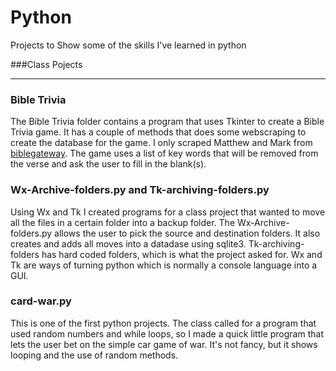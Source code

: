# Python

Projects to Show some of the skills I've learned in python

###Class Pojects
***
### Bible Trivia
The Bible Trivia folder contains a program that uses Tkinter to create a Bible Trivia game.  It has a couple of methods that does some webscraping to create the database for the game.  I only scraped Matthew and Mark from [biblegateway](www.biblegateway.com).  The game uses a list of key words that will be removed from the verse and ask the user to fill in the blank(s).  

### Wx-Archive-folders.py and Tk-archiving-folders.py
Using Wx and Tk I created programs for a class project that wanted to move all the files in a certain folder into a backup folder.  The Wx-Archive-folders.py allows the user to pick the source and destination folders. It also creates and adds all moves into a datadase using sqlite3.  Tk-archiving-folders has hard coded folders, which is what the project asked for. Wx and Tk are ways of turning python which is normally a console language into a GUI.

### card-war.py
This is one of the first python projects. The class called for a program that used random numbers and while loops, so I made a quick little program that lets the user bet on the simple car game of war.  It's not fancy, but it shows looping and the use of random methods.

